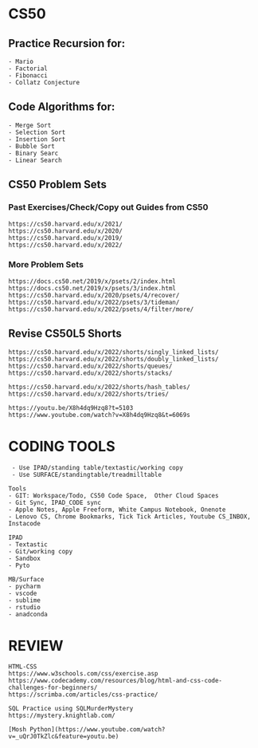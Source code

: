 # CS50

## Practice Recursion for:
    - Mario
    - Factorial
    - Fibonacci
    - Collatz Conjecture

## Code Algorithms for:
    - Merge Sort
    - Selection Sort
    - Insertion Sort
    - Bubble Sort
    - Binary Searc
    - Linear Search

## CS50 Problem Sets
### Past Exercises/Check/Copy out Guides from CS50
    https://cs50.harvard.edu/x/2021/
    https://cs50.harvard.edu/x/2020/
    https://cs50.harvard.edu/x/2019/
    https://cs50.harvard.edu/x/2022/

### More Problem Sets
    https://docs.cs50.net/2019/x/psets/2/index.html
    https://docs.cs50.net/2019/x/psets/3/index.html
    https://cs50.harvard.edu/x/2020/psets/4/recover/
    https://cs50.harvard.edu/x/2022/psets/3/tideman/
    https://cs50.harvard.edu/x/2022/psets/4/filter/more/

## Revise CS50L5 Shorts
    https://cs50.harvard.edu/x/2022/shorts/singly_linked_lists/
    https://cs50.harvard.edu/x/2022/shorts/doubly_linked_lists/
    https://cs50.harvard.edu/x/2022/shorts/queues/
    https://cs50.harvard.edu/x/2022/shorts/stacks/

    https://cs50.harvard.edu/x/2022/shorts/hash_tables/
    https://cs50.harvard.edu/x/2022/shorts/tries/

    https://youtu.be/X8h4dq9Hzq8?t=5103
    https://www.youtube.com/watch?v=X8h4dq9Hzq8&t=6069s

# CODING TOOLS
     - Use IPAD/standing table/textastic/working copy
     - Use SURFACE/standingtable/treadmilltable

    Tools
    - GIT: Workspace/Todo, CS50 Code Space,  Other Cloud Spaces
    - Git Sync, IPAD_CODE sync
    - Apple Notes, Apple Freeform, White Campus Notebook, Onenote
    - Lenovo CS, Chrome Bookmarks, Tick Tick Articles, Youtube CS_INBOX, Instacode

    IPAD
    - Textastic
    - Git/working copy
    - Sandbox
    - Pyto

    MB/Surface
    - pycharm
    - vscode
    - sublime
    - rstudio
    - anadconda


# REVIEW
    HTML-CSS
    https://www.w3schools.com/css/exercise.asp
    https://www.codecademy.com/resources/blog/html-and-css-code-challenges-for-beginners/
    https://scrimba.com/articles/css-practice/

    SQL Practice using SQLMurderMystery
    https://mystery.knightlab.com/

    [Mosh Python](https://www.youtube.com/watch?v=_uQrJ0TkZlc&feature=youtu.be)



